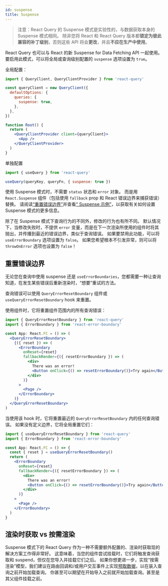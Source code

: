 ```yaml
---
id: suspense
title: Suspense
---
```


> 注意：React Query 的 Suspense 模式是实验性的，与数据获取本身的 Suspense 模式相同。
> 除非您将 React 和 React Query 版本都**锁定为彼此兼容的补丁级别**，否则这些 API 将会**更改**，并且**不应在生产中使用**。

React Query 也可以与 React 的新 Suspense for Data Fetching API 一起使用。
要启用此模式，可以将全局或查询级别配置的 `suspense` 选项设置为 `true`。

全局配置：

```jsx
import { QueryClient, QueryClientProvider } from 'react-query'

const queryClient = new QueryClient({
  defaultOptions: {
    queries: {
      suspense: true,
    },
  },
})

function Root() {
  return (
    <QueryClientProvider client={queryClient}>
      <App />
    </QueryClientProvider>
  )
}
```

单独配置

```js
import { useQuery } from 'react-query'

useQuery(queryKey, queryFn, { suspense: true })
```

使用 Suspense 模式时，不需要 `status` 状态和 `error` 对象。
而是用 `React.Suspense` 组件（包括使用 `fallback` prop 和 React 错误边界来捕获错误）替换。
请阅读[“重置错误边界”](#重置错误边界)并查看[“ Suspense 示例”](https://codesandbox.io/s/github/tannerlinsley/react-query/tree/master/examples/suspense)，以获取有关如何设置 Suspense 模式的更多信息。

除了在 Suspense 模式下查询行为的不同外，修改的行为也有所不同。
默认情况下，当修改失败时，不提供 `error` 变量，而是在下一次渲染所使用的组件时将其抛出，并传播到最近的错误边界，类似于查询错误。
如果要禁用此功能，可以将 `useErrorBoundary` 选项设置为 `false`。
如果您希望根本不引发异常，则可以将 `throwOnError` 选项也设置为 `false`！

## 重置错误边界

无论您在查询中使用 suspense 还是 `useErrorBoundaries`，您都需要一种让查询知道，在发生某些错误后重新渲染时，“想要”重试的方法。

查询错误可以使用 `QueryErrorResetBoundary` 组件或 `useQueryErrorResetBoundary` hook 来重置。

使用组件时，它将重置组件范围内的所有查询错误：

```jsx
import { QueryErrorResetBoundary } from 'react-query'
import { ErrorBoundary } from 'react-error-boundary'

const App: React.FC = () => (
  <QueryErrorResetBoundary>
    {({ reset }) => (
      <ErrorBoundary
        onReset={reset}
        fallbackRender={({ resetErrorBoundary }) => (
          <div>
            There was an error!
            <Button onClick={() => resetErrorBoundary()}>Try again</Button>
          </div>
        )}
      >
        <Page />
      </ErrorBoundary>
    )}
  </QueryErrorResetBoundary>
)
```

当使用该 hook 时，它将重置最近的 `QueryErrorResetBoundary` 内的任何查询错误。
如果没有定义边界，它将全局重置它们：

```jsx
import { useQueryErrorResetBoundary } from 'react-query'
import { ErrorBoundary } from 'react-error-boundary'

const App: React.FC = () => {
  const { reset } = useQueryErrorResetBoundary()
  return (
    <ErrorBoundary
      onReset={reset}
      fallbackRender={({ resetErrorBoundary }) => (
        <div>
          There was an error!
          <Button onClick={() => resetErrorBoundary()}>Try again</Button>
        </div>
      )}
    >
      <Page />
    </ErrorBoundary>
  )
}
```

## 渲染时获取 vs 按需渲染

Suspense 模式下的 React Query 作为一种不需要额外配置的、渲染时获取现的解决方案工作得非常好。
这意味着，当您的组件尝试挂载时，它们将触发查询获取和 suspend，但仅在您导入并挂载它们之后。
如果你想更进一步，实现“按需渲染”模型，我们建议在路由回调和/或用户交互事件上实现[预取数据](./prefetching)，以在装入查询之前开始加载查询。
你甚至可以期望在开始导入之前就开始加载查询。甚至是其父组件挂载之前。
